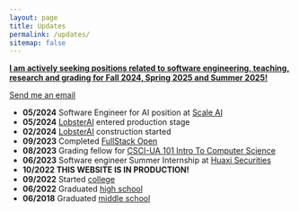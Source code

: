 ```yaml
---
layout: page
title: Updates
permalink: /updates/
sitemap: false
---
```


**<ins>I am actively seeking positions related to software engineering, teaching, research and grading for Fall 2024, Spring 2025 and Summer 2025!</ins>**

<a target='_blank' href='mailto:ljs11141118@gmail.com'><span class="icon-mail"></span> Send me an email</a>

- **05/2024** Software Engineer for AI position at [Scale AI](https://scale.com/)
- **05/2024** [LobsterAI](https://lobster-ai.vercel.app/) entered production stage
- **02/2024** [LobsterAI](https://lobster-ai.vercel.app/) construction started
- **09/2023** Completed [FullStack Open](https://fullstackopen.com/en/)
- **08/2023** Grading fellow for [CSCI-UA 101 Intro To Computer Science](https://cs.nyu.edu/dynamic/courses/catalog/#csci-ua0101)
- **06/2023** Software engineer Summer Internship at [Huaxi Securities](https://www.bloomberg.com/profile/company/002926:CH)
- **10/2022 THIS WEBSITE IS IN PRODUCTION!**
- **09/2022** Started [college](https://www.nyu.edu/)
- **06/2022** Graduated [high school](https://www.rutgersprep.org/)
- **06/2018** Graduated [middle school](https://en.wikipedia.org/wiki/Chengdu_Foreign_Languages_School)
